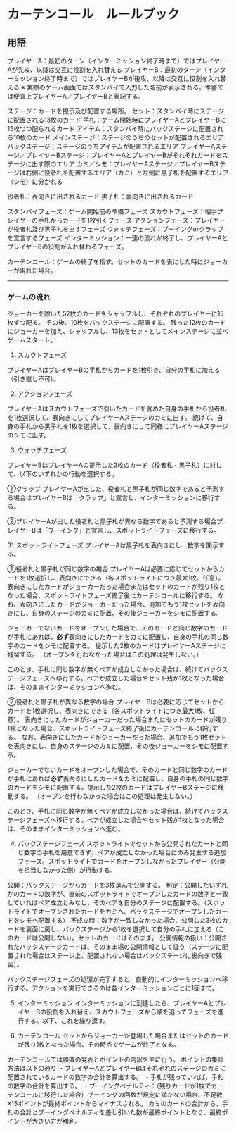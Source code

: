 # カーテンコール　ルールブック

## 用語

プレイヤーA：最初のターン（インターミッション終了時まで）ではプレイヤーAが先攻、以降は交互に役割を入れ替える
プレイヤーB：最初のターン（インターミッション終了時まで）ではプレイヤーBが後攻、以降は交互に役割を入れ替える
※ 実際のゲーム画面ではスタンバイで入力した名前が表示される。本書では便宜上プレイヤーA／プレイヤーBと表記する。

ステージ：カードを提示及び配置する場所。
セット：スタンバイ時にステージに配置される13枚のカード
手札：ゲーム開始時にプレイヤーAとプレイヤーBに15枚づつ配られるカード
アイテム：スタンバイ時にバックステージに配置される10枚のカード
メインステージ：ステージのうちのセットが配置されるエリア
バックステージ：ステージのうちアイテムが配置されるエリア
プレイヤーAステージ／プレイヤーBステージ：プレイヤーAとプレイヤーBがそれぞれカードをステージに出す際のエリア
カミ／シモ：プレイヤーAステージ／プレイヤーBステージは右側に役者札を配置するエリア（カミ）と左側に黒子札を配置するエリア（シモ）に分かれる

役者札：表向きに出されるカード
黒子札：裏向きに出されるカード

スタンバイフェーズ：ゲーム開始前の準備フェーズ
スカウトフェーズ：相手プレイヤーの手札からカードを1枚引くフェーズ
アクションフェーズ：プレイヤーが役者札及び黒子札を出すフェーズ
ウォッチフェーズ：ブーイングorクラップを宣言するフェーズ
インターミッション：一連の流れが終了し、プレイヤーAとプレイヤーBの役割が入れ替わるフェーズ。

カーテンコール：ゲームの終了を指す。セットのカードを表にした時にジョーカーが現れた場合。


---

### **ゲームの流れ**

ジョーカーを除いた52枚のカードをシャッフルし、それぞれのプレイヤーに15枚ずつ配る。
その後、10枚をバックステージに配置する。
残った12枚のカードにジョーカーを加え、シャッフルし、13枚をセットとしてメインステージに並べゲームスタート。

1.  スカウトフェーズ

プレイヤーAはプレイヤーBの手札からカードを1枚引き、自分の手札に加える（引き直し不可）。

2. アクションフェーズ

プレイヤーAはスカウトフェーズで引いたカードを含めた自身の手札から役者札を1枚選択して、表向きにしてプレイヤーAステージのカミに出す。
続けて、自身の手札から黒子札を1枚を選択して、裏向きにして同様にプレイヤーAステージのシモに出す。

3.  ウォッチフェーズ

プレイヤーBはプレイヤーAの提示した2枚のカード（役者札・黒子札）に対して、以下のいずれかの行動を選択する。

①クラップ
プレイヤーAが出した、役者札と黒子札が同じ数字であると予測する場合はプレイヤーBは「クラップ」と宣言し、インターミッションに移行する。

②プレイヤーAが出した役者札と黒子札が異なる数字であると予測する場合プレイヤーBは「ブーイング」と宣言し、スポットライトフェーズに移行する。

3'. スポットライトフェーズ
プレイヤーAは黒子札を表向きにし、数字を開示する。

①役者札と黒子札が同じ数字の場合
プレイヤーAは必要に応じてセットからカードを1枚選択し、表向きにできる（各スポットライトにつき最大1枚、任意）。
表向きにしたカードがジョーカーだった場合またはセットのカードが残り1枚となった場合、スポットライトフェーズ終了後にカーテンコールに移行する。
なお、表向きにしたカードがジョーカーだった場合、追加でもう1枚セットを表向きにし、自身のステージのカミに配置、その後ジョーカーをシモに配置する。

ジョーカーでないカードをオープンした場合で、そのカードと同じ数字のカードが手札にあれば、**必ず**表向きにしたカードをカミに配置し、自身の手札の同じ数字のカードをシモに配置する。
提示した2枚のカードはプレイヤーAステージに残留する。
（オープンを行わなかった場合はこの処理は発生しない。）

このとき、手札に同じ数字が無くペアが成立しなかった場合は、続けてバックステージフェーズへ移行する。ペアが成立した場合やセット残が1枚となった場合は、そのままインターミッションへ進む。

②役者札と黒子札が異なる数字の場合
プレイヤーBは必要に応じてセットからカードを1枚選択し、表向きにできる（各スポットライトにつき最大1枚、任意）。
表向きにしたカードがジョーカーだった場合またはセットのカードが残り1枚となった場合、スポットライトフェーズ終了後にカーテンコールに移行する。
なお、表向きにしたカードがジョーカーだった場合、追加でもう1枚セットを表向きにし、自身のステージのカミに配置、その後ジョーカーをシモに配置する。

ジョーカーでないカードをオープンした場合で、そのカードと同じ数字のカードが手札にあれば**必ず**表向きにしたカードをカミに配置し、自身の手札の同じ数字のカードをシモに配置する。提示した2枚のカードはプレイヤーBステージに移動する。
（オープンを行わなかった場合はこの処理は発生しない。）

このとき、手札に同じ数字が無くペアが成立しなかった場合は、続けてバックステージフェーズへ移行する。ペアが成立した場合やセット残が1枚となった場合は、そのままインターミッションへ進む。

4. バックステージフェーズ
スポットライトでセットから公開されたカードと同じ数字の手札を用意できず、ペアが成立しなかった場合にのみ発生する追加フェーズ。スポットライトでカードをオープンしなかったプレイヤー（公開を担当しなかった側）が行動する。

公開：バックステージからカードを3枚選んで公開する。
判定：公開したいずれかのカードの数字が、直前のスポットライトでオープンしたカードの数字と一致していればペア成立とみなし、そのペアを自分のステージに配置する。（スポットライトでオープンされたカードをカミへ、バックステージでオープンしたカードをシモへ配置する）
不成立時：数字が一致しなかった場合、公開した3枚のカードを裏面に戻し、バックステージから1枚を選択して自分の手札に加える（このカードは公開しない）。セットのカードはそのまま。
公開情報の扱い：公開されたバックステージカードは、そのまま場の公開情報として扱う（ステージに配置された場合はステージ上、配置されない場合はバックステージに裏向きで残留）。

バックステージフェーズの処理が完了すると、自動的にインターミッションへ移行する。アクションを実行できるのは各インターミッションごとに1回まで。

5. インターミッション
インターミッションに到達したら、プレイヤーAとプレイヤーBの役割を入れ替え、スカウトフェーズから順を追ってフェーズを進行する。以下、これを繰り返す。

6. カーテンコール
セットからジョーカーが登場した場合またはセットのカードが残り1枚となった場合、その時点でゲームが終了となる。

カーテンコールでは勝敗の発表とポイントの内訳を主に行う。
ポイントの集計方法は以下の通り
・プレイヤーAとプレイヤーBはそれぞれのステージのカミに配置されているカードの数字の合計を算出する。
・手札が残っていれば、手札の数字の合計を算出する。
・ブーイングペナルティ：（残りカードが1枚でカーテンコールに移行した場合）ブーイングの回数が規定に満たない場合、不足数×15ポイントが最終ポイントからマイナスされる。
カミのカードの合計から、手札の合計とブーイングペナルティを差し引いた数が最終ポイントとなり、最終ポイントが大きい方が勝利。
